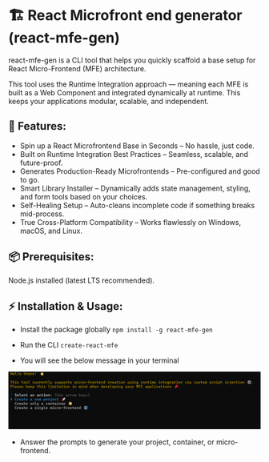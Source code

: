# 🏗️ React Microfront end generator (react-mfe-gen)

react-mfe-gen is a CLI tool that helps you quickly scaffold a base setup for React Micro-Frontend (MFE) architecture.

This tool uses the Runtime Integration approach — meaning each MFE is built as a Web Component and integrated dynamically at runtime. This keeps your applications modular, scalable, and independent.

## 🚀 Features:

- Spin up a React Microfrontend Base in Seconds – No hassle, just code.
- Built on Runtime Integration Best Practices – Seamless, scalable, and future-proof.
- Generates Production-Ready Microfrontends – Pre-configured and good to go.
- Smart Library Installer – Dynamically adds state management, styling, and form tools based on your choices.
- Self-Healing Setup – Auto-cleans incomplete code if something breaks mid-process.
- True Cross-Platform Compatibility – Works flawlessly on Windows, macOS, and Linux.

## 📦 Prerequisites:

Node.js installed (latest LTS recommended).

## ⚡ Installation & Usage:

- Install the package globally
    `npm install -g react-mfe-gen`

- Run the CLI
    `create-react-mfe`

- You will see the below message in your terminal

![react-mfe-gen](./images/react-mfe-gen.png)

- Answer the prompts to generate your project, container, or micro-frontend.